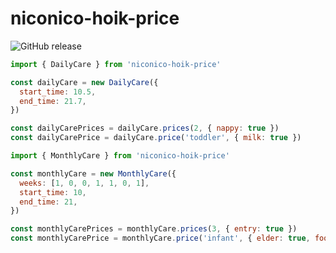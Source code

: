 # niconico-hoik-price
![GitHub release](https://img.shields.io/github/release/niconico-hoik/price.svg?longCache=true&style=flat-square)

```js
import { DailyCare } from 'niconico-hoik-price'

const dailyCare = new DailyCare({
  start_time: 10.5,
  end_time: 21.7,
})

const dailyCarePrices = dailyCare.prices(2, { nappy: true })
const dailyCarePrice = dailyCare.price('toddler', { milk: true })
```
```js
import { MonthlyCare } from 'niconico-hoik-price'

const monthlyCare = new MonthlyCare({
  weeks: [1, 0, 0, 1, 1, 0, 1],
  start_time: 10,
  end_time: 21,
})

const monthlyCarePrices = monthlyCare.prices(3, { entry: true })
const monthlyCarePrice = monthlyCare.price('infant', { elder: true, food: true })
```